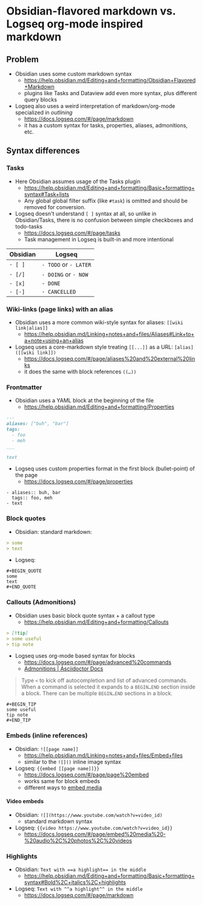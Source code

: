 
# Obsidian-flavored markdown vs. Logseq org-mode inspired markdown

## Problem

- Obsidian uses some custom markdown syntax
	- <https://help.obsidian.md/Editing+and+formatting/Obsidian+Flavored+Markdown>
	- plugins like Tasks and Dataview add even more syntax, plus different query blocks
- Logseq also uses a weird interpretation of markdown/org-mode specialized in _outlining_
	- <https://docs.logseq.com/#/page/markdown>
	- it has a custom syntax for tasks, properties, aliases, admonitions, etc.

## Syntax differences

### Tasks

- Here Obsidian assumes usage of the Tasks plugin
	- <https://help.obsidian.md/Editing+and+formatting/Basic+formatting+syntax#Task+lists>
	- Any global global filter suffix (like `#task`) is omitted and should be removed for conversion.
- Logseq doesn't understand `[ ]` syntax at all, so unlike in Obsidian/Tasks, there is no confusion between simple checkboxes and todo-tasks
	- <https://docs.logseq.com/#/page/tasks>
	- Task management in Logseq is built-in and more intentional

| Obsidian | Logseq                |
| -------- | --------------------- |
| `- [ ]`  | `- TODO` or `- LATER` |
| `- [/]`  | `- DOING` or `- NOW`  |
| `- [x]`  | `- DONE`              |
| `- [-]`  | `- CANCELLED`         |

### Wiki-links (page links) with an alias

- Obsidian uses a more common wiki-style syntax for aliases: `[[wiki link|alias]]`
	- <https://help.obsidian.md/Linking+notes+and+files/Aliases#Link+to+a+note+using+an+alias>
- Logseq uses a core-markdown style treating `[[...]]` as a URL: `[alias]([[wiki link]])`
	- <https://docs.logseq.com/#/page/aliases%20and%20external%20links>
	- it does the same with block references `((…))`

### Frontmatter

- Obsidian uses a YAML block at the beginning of the file
	- <https://help.obsidian.md/Editing+and+formatting/Properties>

```markdown
---
aliases: ["buh", "bar"]
tags:
  - foo
  - meh
___

text
```

- Logseq uses custom properties format in the first block (bullet-point) of the page
	- <https://docs.logseq.com/#/page/properties>

```
- aliases:: buh, bar
  tags:: foo, meh
- text
```

### Block quotes

- Obsidian: standard markdown:

```markdown
> some
> text
```

- Logseq:

```
#+BEGIN_QUOTE
some
text
#+END_QUOTE
```

### Callouts (Admonitions)

- Obsidian uses basic block quote syntax + a callout type
	- <https://help.obsidian.md/Editing+and+formatting/Callouts>

```markdown
> [!tip]
> some useful
> tip note
```

- Logseq uses org-mode based syntax for blocks
	- <https://docs.logseq.com/#/page/advanced%20commands>
	- [Admonitions | Asciidoctor Docs](https://docs.asciidoctor.org/asciidoc/latest/blocks/admonitions)

> Type `<` to kick off autocompletion and list of advanced commands.  
> When a command is selected it expands to a `BEGIN…END` section inside a block. There can be multiple `BEGIN…END` sections in a block.

```
#+BEGIN_TIP
some useful
tip note
#+END_TIP
```

### Embeds (inline references)

- Obsidian: `![[page name]]`
	- <https://help.obsidian.md/Linking+notes+and+files/Embed+files>
	- similar to the `![]()` inline image syntax
- Logseq: `{{embed [[page name]]}}`
	- <https://docs.logseq.com/#/page/page%20embed>
	- works same for block embeds
	- different ways to [embed media](https://docs.logseq.com/#/page/embed%20media%20-%20audio%2C%20photos%2C%20videos)


#### Video embeds

- Obsidian: `![](https://www.youtube.com/watch?v=video_id)`
	- standard markdown syntax
- Logseq: `{{video https://www.youtube.com/watch?v=video_id}}`
	- https://docs.logseq.com/#/page/embed%20media%20-%20audio%2C%20photos%2C%20videos

### Highlights

- Obsidian: `Text with ==a highlight== in the middle`
	- <https://help.obsidian.md/Editing+and+formatting/Basic+formatting+syntax#Bold%2C+italics%2C+highlights>
- Logseq: `Text with ^^a highlight^^ in the middle`
	- <https://docs.logseq.com/#/page/markdown>

